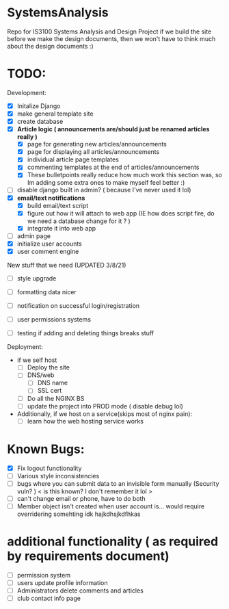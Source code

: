 # SystemsAnalysis
Repo for  IS3100 Systems Analysis and Design Project
if we build the site before we make the design documents, then we won't have to think much about the design documents :)

# TODO:

Development:
* [x] Initalize Django
* [x] make general template site
* [x] create database
* [x] **Article logic ( announcements are/should just be renamed articles really )**
  * [x] page for generating new articles/announcements
  * [x] page for displaying all articles/announcements
  * [x] individual article page templates
  * [x] commenting templates at the end of articles/announcements
  * [x] These bulletpoints really reduce how much work this section was, so Im adding some extra ones to make myself feel better :)
* [ ] disable django built in admin? ( because I've never used it lol)
* [x] **email/text notifications**
  * [x] build email/text script
  * [x] figure out how it will attach to web app (IE how does script fire, do we need a database change for it ? )
  * [x] integrate it into web app
* [ ] admin page
* [x] initialize user accounts
* [x] user comment engine

New stuff that we need (UPDATED 3/8/21)
* [ ] style upgrade
* [ ] formatting data nicer
* [ ] notification on successful login/registration
* [ ] user permissions systems
* [ ] testing if adding and deleting things breaks stuff


Deployment:
* if we self host
  * [ ] Deploy the site
  * [ ] DNS/web
    * [ ] DNS name
    * [ ] SSL cert  
  * [ ] Do all the NGINX BS
  * [ ] update the project into PROD mode ( disable debug lol)
* Additionally, if we host on a service(skips most of nginx pain):
  * [ ] learn how the web hosting service works

# Known Bugs:

* [x] Fix logout functionality
* [ ] Various style inconsistencies
* [ ] bugs where you can submit data to an invisible form manually (Security vuln? ) < is this known? I don't remember it lol > 
* [ ] can't change email or phone, have to do both
* [ ] Member object isn't created when user account is... would require overridering somehting idk hajkdhsjkdfhkas

# additional functionality ( as required by requirements document)
* [ ] permission system
* [ ] users update profile information
* [ ] Administrators delete comments and articles
* [ ] club contact info page

